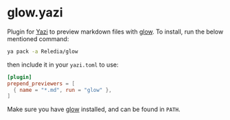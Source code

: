 # glow.yazi

Plugin for [Yazi](https://github.com/sxyazi/yazi) to preview markdown files with
[glow](https://github.com/charmbracelet/glow). To install, run the below
mentioned command:

```bash
ya pack -a Reledia/glow
```

then include it in your `yazi.toml` to use:

```toml
[plugin]
prepend_previewers = [
  { name = "*.md", run = "glow" },
]
```

Make sure you have [glow](https://github.com/charmbracelet/glow) installed, and
can be found in `PATH`.
